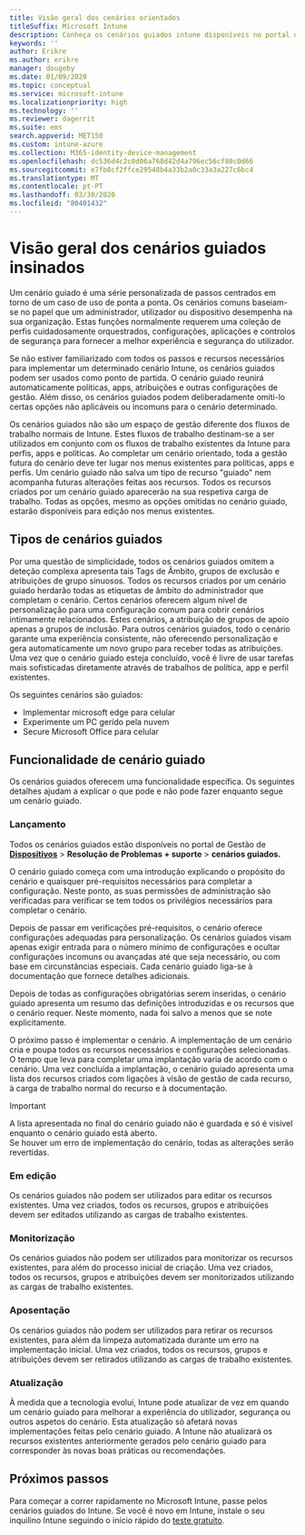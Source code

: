 ```yaml
---
title: Visão geral dos cenários orientados
titleSuffix: Microsoft Intune
description: Conheça os cenários guiados intune disponíveis no portal de Gestão de Dispositivos Microsoft 365.
keywords: ''
author: Erikre
ms.author: erikre
manager: dougeby
ms.date: 01/09/2020
ms.topic: conceptual
ms.service: microsoft-intune
ms.localizationpriority: high
ms.technology: ''
ms.reviewer: dagerrit
ms.suite: ems
search.appverid: MET150
ms.custom: intune-azure
ms.collection: M365-identity-device-management
ms.openlocfilehash: dc536d4c2c0d06a768d42d4a796ec56cf80c0d66
ms.sourcegitcommit: e7fb8cf2ffce29548b4a33b2a0c33a3a227c6bc4
ms.translationtype: MT
ms.contentlocale: pt-PT
ms.lasthandoff: 03/30/2020
ms.locfileid: "80401432"
---
```

# <a name="intune-guided-scenarios-overview"></a>Visão geral dos cenários guiados insinados 

Um cenário guiado é uma série personalizada de passos centrados em torno de um caso de uso de ponta a ponta. Os cenários comuns baseiam-se no papel que um administrador, utilizador ou dispositivo desempenha na sua organização. Estas funções normalmente requerem uma coleção de perfis cuidadosamente orquestrados, configurações, aplicações e controlos de segurança para fornecer a melhor experiência e segurança do utilizador.    

Se não estiver familiarizado com todos os passos e recursos necessários para implementar um determinado cenário Intune, os cenários guiados podem ser usados como ponto de partida. O cenário guiado reunirá automaticamente políticas, apps, atribuições e outras configurações de gestão. Além disso, os cenários guiados podem deliberadamente omiti-lo certas opções não aplicáveis ou incomuns para o cenário determinado. 

Os cenários guiados não são um espaço de gestão diferente dos fluxos de trabalho normais de Intune. Estes fluxos de trabalho destinam-se a ser utilizados em conjunto com os fluxos de trabalho existentes da Intune para perfis, apps e políticas. Ao completar um cenário orientado, toda a gestão futura do cenário deve ter lugar nos menus existentes para políticas, apps e perfis. Um cenário guiado não salva um tipo de recurso "guiado" nem acompanha futuras alterações feitas aos recursos. Todos os recursos criados por um cenário guiado aparecerão na sua respetiva carga de trabalho. Todas as opções, mesmo as opções omitidas no cenário guiado, estarão disponíveis para edição nos menus existentes.  

## <a name="types-of-guided-scenarios"></a>Tipos de cenários guiados 

Por uma questão de simplicidade, todos os cenários guiados omitem a deteção complexa apresenta tais Tags de Âmbito, grupos de exclusão e atribuições de grupo sinuosos. Todos os recursos criados por um cenário guiado herdarão todas as etiquetas de âmbito do administrador que completam o cenário. Certos cenários oferecem algum nível de personalização para uma configuração comum para cobrir cenários intimamente relacionados. Estes cenários, a atribuição de grupos de apoio apenas a grupos de inclusão. Para outros cenários guiados, todo o cenário garante uma experiência consistente, não oferecendo personalização e gera automaticamente um novo grupo para receber todas as atribuições. Uma vez que o cenário guiado esteja concluído, você é livre de usar tarefas mais sofisticadas diretamente através de trabalhos de política, app e perfil existentes.  

Os seguintes cenários são guiados: 
- Implementar microsoft edge para celular 
- Experimente um PC gerido pela nuvem
- Secure Microsoft Office para celular 

## <a name="guided-scenario-functionality"></a>Funcionalidade de cenário guiado 

Os cenários guiados oferecem uma funcionalidade específica. Os seguintes detalhes ajudam a explicar o que pode e não pode fazer enquanto segue um cenário guiado.

### <a name="launching"></a>Lançamento  

Todos os cenários guiados estão disponíveis no portal de Gestão de **[Dispositivos](https://endpoint.microsoft.com)**  > **Resolução de Problemas + suporte** > **cenários guiados.** 

O cenário guiado começa com uma introdução explicando o propósito do cenário e quaisquer pré-requisitos necessários para completar a configuração. Neste ponto, as suas permissões de administração são verificadas para verificar se tem todos os privilégios necessários para completar o cenário.  

Depois de passar em verificações pré-requisitos, o cenário oferece configurações adequadas para personalização. Os cenários guiados visam apenas exigir entrada para o número mínimo de configurações e ocultar configurações incomuns ou avançadas até que seja necessário, ou com base em circunstâncias especiais. Cada cenário guiado liga-se à documentação que fornece detalhes adicionais. 

Depois de todas as configurações obrigatórias serem inseridas, o cenário guiado apresenta um resumo das definições introduzidas e os recursos que o cenário requer. Neste momento, nada foi salvo a menos que se note explicitamente.

O próximo passo é implementar o cenário. A implementação de um cenário cria e poupa todos os recursos necessários e configurações selecionadas. O tempo que leva para completar uma implantação varia de acordo com o cenário. Uma vez concluída a implantação, o cenário guiado apresenta uma lista dos recursos criados com ligações à visão de gestão de cada recurso, à carga de trabalho normal do recurso e à documentação. 

> [!IMPORTANT]
> A lista apresentada no final do cenário guiado não é guardada e só é visível enquanto o cenário guiado está aberto.  
Se houver um erro de implementação do cenário, todas as alterações serão revertidas. 

### <a name="editing"></a>Em edição 

Os cenários guiados não podem ser utilizados para editar os recursos existentes. Uma vez criados, todos os recursos, grupos e atribuições devem ser editados utilizando as cargas de trabalho existentes.

### <a name="monitoring"></a>Monitorização 

Os cenários guiados não podem ser utilizados para monitorizar os recursos existentes, para além do processo inicial de criação. Uma vez criados, todos os recursos, grupos e atribuições devem ser monitorizados utilizando as cargas de trabalho existentes. 

### <a name="retiring"></a>Aposentação 

Os cenários guiados não podem ser utilizados para retirar os recursos existentes, para além da limpeza automatizada durante um erro na implementação inicial. Uma vez criados, todos os recursos, grupos e atribuições devem ser retirados utilizando as cargas de trabalho existentes. 

### <a name="updating"></a>Atualização

À medida que a tecnologia evolui, Intune pode atualizar de vez em quando um cenário guiado para melhorar a experiência do utilizador, segurança ou outros aspetos do cenário. Esta atualização só afetará novas implementações feitas pelo cenário guiado. A Intune não atualizará os recursos existentes anteriormente gerados pelo cenário guiado para corresponder às novas boas práticas ou recomendações.  

## <a name="next-steps"></a>Próximos passos

Para começar a correr rapidamente no Microsoft Intune, passe pelos cenários guiados do Intune. Se você é novo em Intune, instale o seu inquilino Intune seguindo o início rápido do [teste gratuito](free-trial-sign-up.md).
